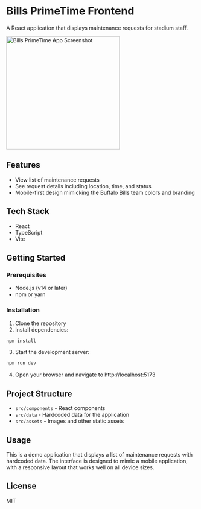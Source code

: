 # Bills PrimeTime Frontend

A React application that displays maintenance requests for stadium staff.

<img src="screenshot.png" alt="Bills PrimeTime App Screenshot" width="300" />

## Features

- View list of maintenance requests
- See request details including location, time, and status
- Mobile-first design mimicking the Buffalo Bills team colors and branding

## Tech Stack

- React
- TypeScript
- Vite

## Getting Started

### Prerequisites

- Node.js (v14 or later)
- npm or yarn

### Installation

1. Clone the repository
2. Install dependencies:

```bash
npm install
```

3. Start the development server:

```bash
npm run dev
```

4. Open your browser and navigate to http://localhost:5173

## Project Structure

- `src/components` - React components
- `src/data` - Hardcoded data for the application
- `src/assets` - Images and other static assets

## Usage

This is a demo application that displays a list of maintenance requests with hardcoded data. The interface is designed to mimic a mobile application, with a responsive layout that works well on all device sizes.

## License

MIT
